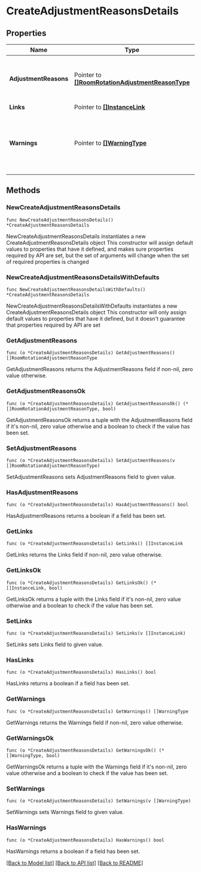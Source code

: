 # CreateAdjustmentReasonsDetails

## Properties

Name | Type | Description | Notes
------------ | ------------- | ------------- | -------------
**AdjustmentReasons** | Pointer to [**[]RoomRotationAdjustmentReasonType**](RoomRotationAdjustmentReasonType.md) | Room Rotation Adjustment Reason Enumeration element. | [optional] 
**Links** | Pointer to [**[]InstanceLink**](InstanceLink.md) |  | [optional] 
**Warnings** | Pointer to [**[]WarningType**](WarningType.md) | Used in conjunction with the Success element to define a business error. | [optional] 

## Methods

### NewCreateAdjustmentReasonsDetails

`func NewCreateAdjustmentReasonsDetails() *CreateAdjustmentReasonsDetails`

NewCreateAdjustmentReasonsDetails instantiates a new CreateAdjustmentReasonsDetails object
This constructor will assign default values to properties that have it defined,
and makes sure properties required by API are set, but the set of arguments
will change when the set of required properties is changed

### NewCreateAdjustmentReasonsDetailsWithDefaults

`func NewCreateAdjustmentReasonsDetailsWithDefaults() *CreateAdjustmentReasonsDetails`

NewCreateAdjustmentReasonsDetailsWithDefaults instantiates a new CreateAdjustmentReasonsDetails object
This constructor will only assign default values to properties that have it defined,
but it doesn't guarantee that properties required by API are set

### GetAdjustmentReasons

`func (o *CreateAdjustmentReasonsDetails) GetAdjustmentReasons() []RoomRotationAdjustmentReasonType`

GetAdjustmentReasons returns the AdjustmentReasons field if non-nil, zero value otherwise.

### GetAdjustmentReasonsOk

`func (o *CreateAdjustmentReasonsDetails) GetAdjustmentReasonsOk() (*[]RoomRotationAdjustmentReasonType, bool)`

GetAdjustmentReasonsOk returns a tuple with the AdjustmentReasons field if it's non-nil, zero value otherwise
and a boolean to check if the value has been set.

### SetAdjustmentReasons

`func (o *CreateAdjustmentReasonsDetails) SetAdjustmentReasons(v []RoomRotationAdjustmentReasonType)`

SetAdjustmentReasons sets AdjustmentReasons field to given value.

### HasAdjustmentReasons

`func (o *CreateAdjustmentReasonsDetails) HasAdjustmentReasons() bool`

HasAdjustmentReasons returns a boolean if a field has been set.

### GetLinks

`func (o *CreateAdjustmentReasonsDetails) GetLinks() []InstanceLink`

GetLinks returns the Links field if non-nil, zero value otherwise.

### GetLinksOk

`func (o *CreateAdjustmentReasonsDetails) GetLinksOk() (*[]InstanceLink, bool)`

GetLinksOk returns a tuple with the Links field if it's non-nil, zero value otherwise
and a boolean to check if the value has been set.

### SetLinks

`func (o *CreateAdjustmentReasonsDetails) SetLinks(v []InstanceLink)`

SetLinks sets Links field to given value.

### HasLinks

`func (o *CreateAdjustmentReasonsDetails) HasLinks() bool`

HasLinks returns a boolean if a field has been set.

### GetWarnings

`func (o *CreateAdjustmentReasonsDetails) GetWarnings() []WarningType`

GetWarnings returns the Warnings field if non-nil, zero value otherwise.

### GetWarningsOk

`func (o *CreateAdjustmentReasonsDetails) GetWarningsOk() (*[]WarningType, bool)`

GetWarningsOk returns a tuple with the Warnings field if it's non-nil, zero value otherwise
and a boolean to check if the value has been set.

### SetWarnings

`func (o *CreateAdjustmentReasonsDetails) SetWarnings(v []WarningType)`

SetWarnings sets Warnings field to given value.

### HasWarnings

`func (o *CreateAdjustmentReasonsDetails) HasWarnings() bool`

HasWarnings returns a boolean if a field has been set.


[[Back to Model list]](../README.md#documentation-for-models) [[Back to API list]](../README.md#documentation-for-api-endpoints) [[Back to README]](../README.md)


